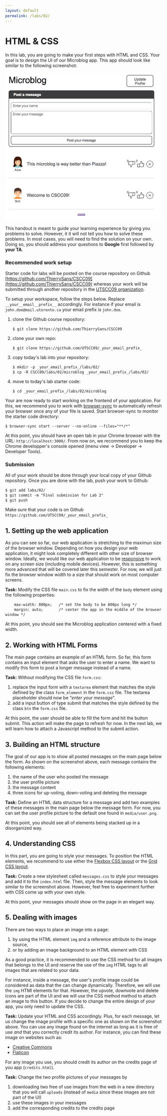 ```yaml
---
layout: default
permalink: /labs/02/
---
```


# HTML & CSS

In this lab, you are going to make your first steps with HTML and CSS. Your goal is to design the UI of our Microblog app. This app should look like similar to the following screenshot:

<div class="screenshot"><img src="screenshots/main.png" alt="Main"/></div>

This handout is meant to guide your learning experience by giving you problems to solve. However, it it will not tell you how to solve these problems. In most cases, you will need to find the solution on your own. Doing so, you should address your questions to **Google** first followed by **your TA**. 

###  Recommended work setup

Starter code for labs will be posted on the course repository on Github [https://github.com/ThierrySans/CSCC09](https://github.com/ThierrySans/CSCC09) whereas your work will be submitted through another repository in the [UTSCC09 organization](https://github.com/UTSCC09). 

To setup your workspace, follow the steps below. Replace `__your__email__prefix__` accordingly. For instance if your email is `john.doe@mail.utoronto.ca` your email prefix is `john.doe`. 

1. clone the Github course repository:
    
    ```
    $ git clone https://github.com/ThierrySans/CSCC09
    ```

1. clone your own repo:
    
    ```
    $ git clone https://github.com/UTSCC09/_your_email_prefix_
    ```

1. copy today's lab into your repository: 
    
    ```
    $ mkdir -p _your_email_prefix_/labs/02/
    $ cp -R CSCC09/labs/02/microblog _your_email_prefix_/labs/02/
    ```

1. move to today's lab starter code:

    ```
    $ cd _your_email_prefix_/labs/02/microblog
    ```

Your are now ready to start working on the frontend of your application. For this, we recommend you to work with [browser-sync](https://www.browsersync.io/) to automatically refresh your browser once any of your file is saved. Start browser-sync to monitor the starter code directory:

```
$ browser-sync start --server --no-online --files="**/*"
```

At this point, you should have an open tab in your Chrome browser with the URL: `http://localhost:3000/`. From now on, we recommend you to keep the Chrome developper's console opened (menu view -> Developer -> Developer Tools).  

### Submission

All of your work should be done through your local copy of your Github repository. Once you are done with the lab, push your work to Github:

```shell
$ git add labs/02/
$ git commit -m "Final submission for Lab 2"
$ git push
```

Make sure that your code is on Github `https://github.com/UTSCC09/_your_email_prefix_`


## 1. Setting up the web application

As you can see so far, our web application is stretching to the maximun size of the browser window. Depending on how you design your web application, it might look completely different with other size of browser window. Ideally, we would like our web application to be [responsive](https://en.wikipedia.org/wiki/Responsive_web_design) to work on any screen size (including mobile devices). However, this is something more advanced that will be covered later this semester. For now, we will just fix the browser window width to a size that should work on most computer screens. 

**Task:** Modify the CSS file `main.css` to fix the width of the `body` element using the following properties:

```
    max-width: 800px;   /* set the body to be 800px long */
    margin: auto;       /* center the app in the middle of the browser window */ 
```

At this point, you should see the Microblog application centered with a fixed width. 

## 2. Working with HTML Forms

The main page contains an example of an HTML form. So far, this form contains an input element that asks the user to enter a name. We want to modify this form to post a longer message instead of a name.   

**Task:** Without modifying the CSS file `form.css`:  

1. replace the input form with a `textarea` element that matches the style defined by the class `form_element` in the `form.css` file. The textarea placeholder should now be *"enter your message*".
1. add a input button of type submit that matches the style defined by the class `btn` the `form.css` file. 

At this point, the user should be able to fill the form and hit the button submit. This action will make the page to refresh for now. In the next lab, we will learn how to attach a Javascript method to the submit action. 

## 3. Building an HTML structure

The goal of our app is to show all posted messages on the main page below the form. As shown on the screenshot above, each message contains the following elements: 

1. the name of the user who posted the message
1. the user profile picture
1. the message content
1. three icons for up-voting, down-voting and deleting the message

**Task:** Define an HTML data structure for a message and add two examples of these messages in the main page below the message form. For now, you can set the user profile picture to the default one found in `media/user.png`.

At this point, you should see all of elements being stacked up in a disorganized way. 

## 4. Understanding CSS

In this part, you are going to style your messages. To position the HTML elements, we recommend to use either the [Flexbox CSS layout](https://css-tricks.com/snippets/css/a-guide-to-flexbox/) or the [Grid CSS layout](https://css-tricks.com/snippets/css/complete-guide-grid/). 

**Task:** Create a new stylesheet called `messages.css` to style your messages and add it to the `index.html` file. Then, style the message elements to look similar to the screenshot above. However, feel free to experiment further with CSS come up with your own style. 

At this point, your messages should show on the page in an elegant way.

## 5. Dealing with images

There are two ways to place an image into a page:

1. by using the HTML element `img` and a reference attribute to the image source,
1. or by adding an image background to an HTML element with CSS

As a good practice, it is recommended to use the CSS method for all images that belongs to the UI and reserve the use of the `img` HTML tags to all images that are related to your data. 

For instance, inside a message, the user's profile image could be considered as data that the can change dynamically. Therefore, we will use the `img` HTMl elements for that. However, the upvote, downvote and delete icons are part of the UI and we will use the CSS method method to attach an image to this button. If you decide to change the entire design of your app, you only need to update the CSS. 

**Task:** Update your HTML and CSS accordingly. Plus, for each message, let us change the image profile with a specific one as shown on the screenshot above. You can use any image found on the internet as long as it is free of use *and* that you correctly credit its author. For instance, you can find these image on websites such as: 

- [Creative Commons](https://search.creativecommons.org/)
- [Flaticon](http://www.flaticon.com/)

For any image you use, you should credit its author on the credits page of you app (`credits.html`). 

**Task:** Change the two profile pictures of your messages by

1. downloading two free of use images from the web in a new directory that you will call `uploads` (instead of `media` since these images are not part of the UI)
1. use these images in your messages  
1. add the corresponding credits to the credits page 






